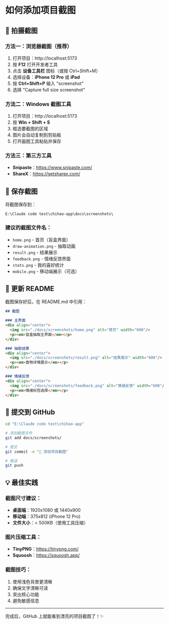 # 如何添加项目截图

## 📸 拍摄截图

### 方法一：浏览器截图（推荐）

1. 打开项目：http://localhost:5173
2. 按 **F12** 打开开发者工具
3. 点击 **设备工具栏** 图标（或按 Ctrl+Shift+M）
4. 选择设备：**iPhone 12 Pro** 或 **iPad**
5. 按 **Ctrl+Shift+P** 输入 "screenshot"
6. 选择 "Capture full size screenshot"

### 方法二：Windows 截图工具

1. 打开项目：http://localhost:5173
2. 按 **Win + Shift + S**
3. 框选要截图的区域
4. 图片会自动复制到剪贴板
5. 打开画图工具粘贴并保存

### 方法三：第三方工具

- **Snipaste**：https://www.snipaste.com/
- **ShareX**：https://getsharex.com/

## 📁 保存截图

将截图保存到：
```
E:\Claude code test\chihao-app\docs\screenshots\
```

### 建议的截图文件名：

- `home.png` - 首页（盲盒界面）
- `draw-animation.png` - 抽取动画
- `result.png` - 结果展示
- `feedback.png` - 情绪反馈界面
- `stats.png` - 我的喜好统计
- `mobile.png` - 移动端展示（可选）

## 📝 更新 README

截图保存好后，在 README.md 中引用：

```markdown
## 截图

### 主界面
<div align="center">
  <img src="./docs/screenshots/home.png" alt="首页" width="600"/>
  <p><em>盲盒抽取主界面</em></p>
</div>

### 抽取结果
<div align="center">
  <img src="./docs/screenshots/result.png" alt="结果展示" width="600"/>
  <p><em>食物详情展示</em></p>
</div>

### 情绪反馈
<div align="center">
  <img src="./docs/screenshots/feedback.png" alt="情绪反馈" width="600"/>
  <p><em>情绪标签选择</em></p>
</div>
```

## 🚀 提交到 GitHub

```bash
cd "E:\Claude code test\chihao-app"

# 添加截图文件
git add docs/screenshots/

# 提交
git commit -m "📸 添加项目截图"

# 推送
git push
```

## 💡 最佳实践

### 截图尺寸建议：
- **桌面端**：1920x1080 或 1440x900
- **移动端**：375x812 (iPhone 12 Pro)
- **文件大小**：< 500KB（使用工具压缩）

### 图片压缩工具：
- **TinyPNG**：https://tinypng.com/
- **Squoosh**：https://squoosh.app/

### 截图技巧：
1. 使用浅色背景更清晰
2. 确保文字清晰可读
3. 突出核心功能
4. 避免敏感信息

---

完成后，GitHub 上就能看到漂亮的项目截图了！✨
